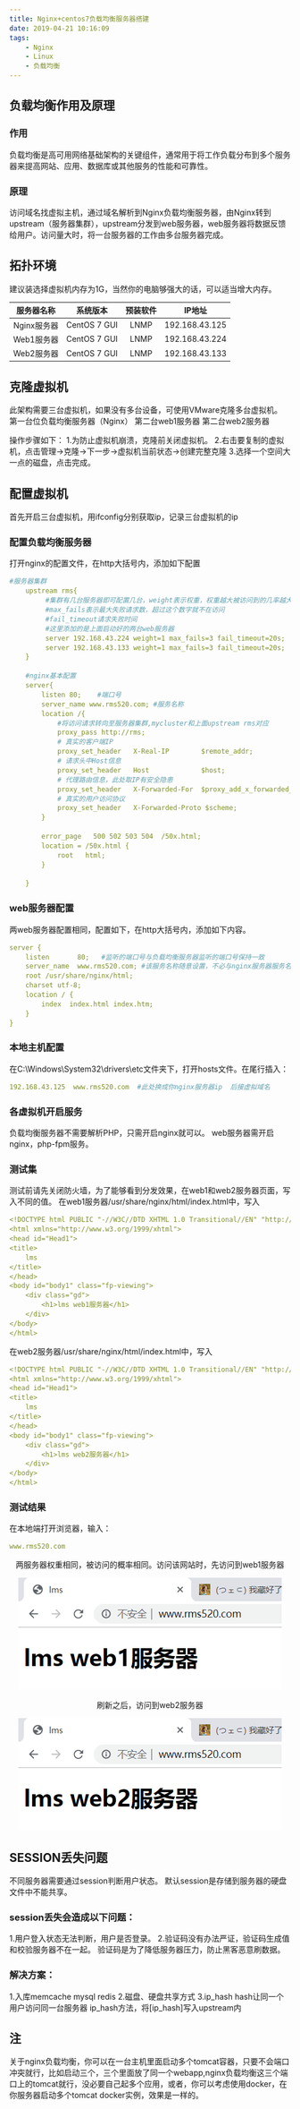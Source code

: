 ```yaml
---
title: Nginx+centos7负载均衡服务器搭建
date: 2019-04-21 10:16:09
tags:
    - Nginx
    - Linux
    - 负载均衡
---
```


## 负载均衡作用及原理
### 作用
负载均衡是高可用网络基础架构的关键组件，通常用于将工作负载分布到多个服务器来提高网站、应用、数据库或其他服务的性能和可靠性。
### 原理 
访问域名找虚拟主机，通过域名解析到Nginx负载均衡服务器，由Nginx转到upstream（服务器集群），upstream分发到web服务器，web服务器将数据反馈给用户。访问量大时，将一台服务器的工作由多台服务器完成。
## 拓扑环境
建议装选择虚拟机内存为1G，当然你的电脑够强大的话，可以适当增大内存。


| 服务器名称  |   系统版本   | 预装软件 |     IP地址     |
| :---------: | :----------: | :------: | :------------: |
| Nginx服务器 | CentOS 7 GUI |   LNMP   | 192.168.43.125 |
| Web1服务器  | CentOS 7 GUI |   LNMP   | 192.168.43.224 |
| Web2服务器  | CentOS 7 GUI |   LNMP   | 192.168.43.133 |



## 克隆虚拟机

此架构需要三台虚拟机，如果没有多台设备，可使用VMware克隆多台虚拟机。
第一台位负载均衡服务器（Nginx）
第二台web1服务器
第二台web2服务器

操作步骤如下：
1.为防止虚拟机崩溃，克隆前关闭虚拟机。
2.右击要复制的虚拟机，点击管理->克隆->下一步->虚拟机当前状态->创建完整克隆
3.选择一个空间大一点的磁盘，点击完成。

## 配置虚拟机
首先开启三台虚拟机，用ifconfig分别获取ip，记录三台虚拟机的ip
### 配置负载均衡服务器
打开nginx的配置文件，在http大括号内，添加如下配置
```yaml
#服务器集群
    upstream rms{
         #集群有几台服务器即可配置几台，weight表示权重，权重越大被访问到的几率越大
         #max_fails表示最大失败请求数，超过这个数字就不在访问
         #fail_timeout请求失败时间
         #这里添加的是上面启动好的两台web服务器
         server 192.168.43.224 weight=1 max_fails=3 fail_timeout=20s;
         server 192.168.43.133 weight=1 max_fails=3 fail_timeout=20s;
    }

    #nginx基本配置
    server{
        listen 80;    #端口号
        server_name www.rms520.com; #服务名称
        location /{
            #将访问请求转向至服务器集群,mycluster和上面upstream rms对应
            proxy_pass http://rms;
            # 真实的客户端IP
            proxy_set_header   X-Real-IP        $remote_addr;
            # 请求头中Host信息
            proxy_set_header   Host             $host;
            # 代理路由信息，此处取IP有安全隐患
            proxy_set_header   X-Forwarded-For  $proxy_add_x_forwarded_for;
            # 真实的用户访问协议
            proxy_set_header   X-Forwarded-Proto $scheme;
        }

        error_page   500 502 503 504  /50x.html;
        location = /50x.html {
            root   html;
        }

    }
```
### web服务器配置
两web服务器配置相同，配置如下，在http大括号内，添加如下内容。
```yaml
server {
    listen       80;   #监听的端口号与负载均衡服务器监听的端口号保持一致
    server_name  www.rms520.com; #该服务名称随意设置，不必与nginx服务器服务名称保持一致。
    root /usr/share/nginx/html;
    charset utf-8;
    location / {
        index  index.html index.htm;
    }
}
```
### 本地主机配置
在C:\Windows\System32\drivers\etc文件夹下，打开hosts文件。在尾行插入：
```yaml
192.168.43.125  www.rms520.com  #此处换成你nginx服务器ip  后接虚拟域名
```
### 各虚拟机开启服务
负载均衡服务器不需要解析PHP，只需开启nginx就可以。
web服务器需开启nginx，php-fpm服务。
### 测试集
测试前请先关闭防火墙，为了能够看到分发效果，在web1和web2服务器页面，写入不同的值。
在web1服务器/usr/share/nginx/html/index.html中，写入
```yaml
<!DOCTYPE html PUBLIC "-//W3C//DTD XHTML 1.0 Transitional//EN" "http://www.w3.org/TR/xhtml1/DTD/xhtml1-transitional.dtd">
<html xmlns="http://www.w3.org/1999/xhtml">
<head id="Head1">
<title>
	lms
</title>
</head>
<body id="body1" class="fp-viewing">
	<div class="gd">
		<h1>lms web1服务器</h1>
	</div>
</body>
</html>
```
在web2服务器/usr/share/nginx/html/index.html中，写入
```yaml
<!DOCTYPE html PUBLIC "-//W3C//DTD XHTML 1.0 Transitional//EN" "http://www.w3.org/TR/xhtml1/DTD/xhtml1-transitional.dtd">
<html xmlns="http://www.w3.org/1999/xhtml">
<head id="Head1">
<title>
	lms
</title>
</head>
<body id="body1" class="fp-viewing">
	<div class="gd">
		<h1>lms web2服务器</h1>
	</div>
</body>
</html>
```
### 测试结果
在本地端打开浏览器，输入：
```yaml
www.rms520.com
```
<div align=center>
两服务器权重相同，被访问的概率相同。访问该网站时，先访问到web1服务器

![web1](/images/ng-fz1.png)
</div>

<div align=center>
刷新之后，访问到web2服务器

![web2](/images/ng-fz2.png)
</div>

## SESSION丢失问题
不同服务器需要通过session判断用户状态。
默认session是存储到服务器的硬盘文件中不能共享。
### session丢失会造成以下问题：
1.用户登入状态无法判断，用户是否登录。
2.验证码没有办法严证，验证码生成值和校验服务器不在一起。
验证码是为了降低服务器压力，防止黑客恶意刷数据。

### 解决方案：
1.入库memcache mysql redis
2.磁盘、硬盘共享方式
3.ip_hash hash让同一个用户访问同一台服务器
ip_hash方法，将[ip_hash]写入upstream内

## 注
关于nginx负载均衡，你可以在一台主机里面启动多个tomcat容器，只要不会端口冲突就行，比如启动三个，三个里面放了同一个webapp,nginx负载均衡这三个端口上的tomcat就行，没必要自己起多个应用，或者，你可以考虑使用docker，在你服务器启动多个tomcat docker实例，效果是一样的。
